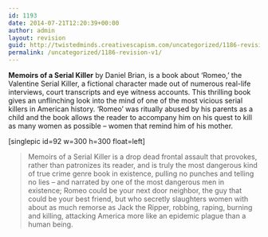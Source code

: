```yaml
---
id: 1193
date: 2014-07-21T12:20:39+00:00
author: admin
layout: revision
guid: http://twistedminds.creativescapism.com/uncategorized/1186-revision-v1/
permalink: /uncategorized/1186-revision-v1/
---
```

<p class="dropcap-first">
  <strong>Memoirs of a Serial Killer</strong> by Daniel Brian, is a book about ‘Romeo,’ the Valentine Serial Killer, a fictional character made out of numerous real-life interviews, court transcripts and eye witness accounts. This thrilling book gives an unflinching look into the mind of one of the most vicious serial killers in American history. &#8216;Romeo&#8217; was ritually abused by his parents as a child and the book allows the reader to accompany him on his quest to kill as many women as possible – women that remind him of his mother.
</p>

[singlepic id=92 w=300 h=300 float=left]

> Memoirs of a Serial Killer is a drop dead frontal assault that provokes, rather than patronizes its reader, and is truly the most dangerous kind of true crime genre book in existence, pulling no punches and telling no lies – and narrated by one of the most dangerous men in existence; Romeo could be your next door neighbor, the guy that could be your best friend, but who secretly slaughters women with about as much remorse as Jack the Ripper, robbing, raping, burning and killing, attacking America more like an epidemic plague than a human being.